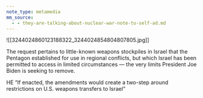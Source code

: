 ```yaml
---
note_type: metamedia
mm_source:
  - - they-are-talking-about-nuclear-war-note-to-self-ad.md
---
```


![[3244024860123188322_3244024854804807805.jpg]]

The request pertains to little-known
weapons stockpiles in Israel that the
Pentagon established for use in regional
conflicts, but which Israel has been
permitted to access in limited
circumstances — the very limits President
Joe Biden is seeking to remove.

HE “If enacted, the
amendments would create a
two-step around restrictions on
U.S. weapons transfers to
Israel”

